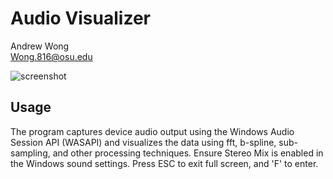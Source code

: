 # Audio Visualizer
Andrew Wong <br>
Wong.816@osu.edu

![screenshot](screenshots/Animation.gif)

## Usage

The program captures device audio output using the Windows Audio Session API (WASAPI) and visualizes the data using fft, b-spline, sub-sampling, and other processing techniques.
Ensure Stereo Mix is enabled in the Windows sound settings.
Press ESC to exit full screen, and 'F' to enter.